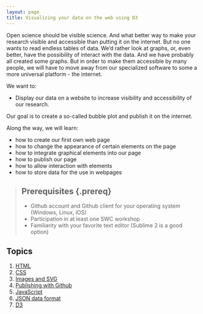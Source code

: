 ```yaml
---
layout: page
title: Visualizing your data on the web using D3
---
```


Open science should be visible science. And what better
way to make your research visible and accessible than putting it on the 
internet. But no one wants to read endless tables of data. We’d rather
look at graphs, or, even better, have the possibility of interact with the data.
And we have probably all created some graphs. But in order to make them 
accessible by many people, we will have to move away from our specialized
software to some a more universal platform - the internet. 

We want to:

* Display our data on a website to increase visibility and accessibility of our research.

Our goal is to create a so-called bubble plot and publish it on the internet.

Along the way, we will learn:

* how to create our first own web page
* how to change the appearance of certain elements on the page
* how to integrate graphical elements into our page
* how to publish our page 
* how to allow interaction with elements
* how to store data for the use in webpages

> ## Prerequisites {.prereq}
>
> * Github account and Github client for your operating system (Windows, Linux, iOS)
> * Participation in at least one SWC workshop
> * Familiarity with your favorite text editor (Sublime 2 is a good option)


## Topics

1.  [HTML](01-html.html)
2.  [CSS](02-css.html)
3.  [Images and SVG](03-images-and-svg.html) 
4. 	[Publishing with Github](04-publishing-with-github.html)
5. 	[JavaScript](05-javascript.html)
6.	[JSON data format](06-json.html)
7.	[D3](07-d3.html)

